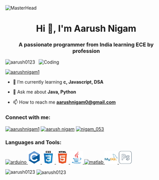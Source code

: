 ![MasterHead](https://www.uecu.ac.in/images/ECE_banner.jpg)
<h1 align="center">Hi 👋, I'm Aarush Nigam</h1>
<h3 align="center">A passionate programmer from India learning ECE by profession</h3>
<img align="right" alt="Coding" width="400" src="https://media.tenor.com/trwMzHIDQlQAAAAi/hack-hacking.gif">

<p align="left"> <img src="https://komarev.com/ghpvc/?username=aarush0123&label=Profile%20views&color=0e75b6&style=flat" alt="aarush0123" /> </p>

<p align="left"> <a href="https://twitter.com/aarushnigam1" target="blank"><img src="https://img.shields.io/twitter/follow/aarushnigam1?logo=twitter&style=for-the-badge" alt="aarushnigam1" /></a> </p>

- 🌱 I’m currently learning **c, Javascript, DSA**

- 💬 Ask me about **Java, Python**

- 📫 How to reach me **aarushnigam0@gmail.com**

<h3 align="left">Connect with me:</h3>
<p align="left">
<a href="https://twitter.com/aarushnigam1" target="blank"><img align="center" src="https://raw.githubusercontent.com/rahuldkjain/github-profile-readme-generator/master/src/images/icons/Social/twitter.svg" alt="aarushnigam1" height="30" width="40" /></a>
<a href="https://fb.com/aarush nigam" target="blank"><img align="center" src="https://raw.githubusercontent.com/rahuldkjain/github-profile-readme-generator/master/src/images/icons/Social/facebook.svg" alt="aarush nigam" height="30" width="40" /></a>
<a href="https://instagram.com/nigam_053" target="blank"><img align="center" src="https://raw.githubusercontent.com/rahuldkjain/github-profile-readme-generator/master/src/images/icons/Social/instagram.svg" alt="nigam_053" height="30" width="40" /></a>
</p>

<h3 align="left">Languages and Tools:</h3>
<p align="left"> <a href="https://www.arduino.cc/" target="_blank" rel="noreferrer"> <img src="https://cdn.worldvectorlogo.com/logos/arduino-1.svg" alt="arduino" width="40" height="40"/> </a> <a href="https://www.cprogramming.com/" target="_blank" rel="noreferrer"> <img src="https://raw.githubusercontent.com/devicons/devicon/master/icons/c/c-original.svg" alt="c" width="40" height="40"/> </a> <a href="https://www.w3schools.com/css/" target="_blank" rel="noreferrer"> <img src="https://raw.githubusercontent.com/devicons/devicon/master/icons/css3/css3-original-wordmark.svg" alt="css3" width="40" height="40"/> </a> <a href="https://www.w3.org/html/" target="_blank" rel="noreferrer"> <img src="https://raw.githubusercontent.com/devicons/devicon/master/icons/html5/html5-original-wordmark.svg" alt="html5" width="40" height="40"/> </a> <a href="https://www.java.com" target="_blank" rel="noreferrer"> <img src="https://raw.githubusercontent.com/devicons/devicon/master/icons/java/java-original.svg" alt="java" width="40" height="40"/> </a> <a href="https://www.mathworks.com/" target="_blank" rel="noreferrer"> <img src="https://upload.wikimedia.org/wikipedia/commons/2/21/Matlab_Logo.png" alt="matlab" width="40" height="40"/> </a> <a href="https://www.mysql.com/" target="_blank" rel="noreferrer"> <img src="https://raw.githubusercontent.com/devicons/devicon/master/icons/mysql/mysql-original-wordmark.svg" alt="mysql" width="40" height="40"/> </a> <a href="https://www.photoshop.com/en" target="_blank" rel="noreferrer"> <img src="https://raw.githubusercontent.com/devicons/devicon/master/icons/photoshop/photoshop-line.svg" alt="photoshop" width="40" height="40"/> </a> </p>

<p><img align="left" src="https://github-readme-stats.vercel.app/api/top-langs?username=aarush0123&show_icons=true&locale=en&layout=compact" alt="aarush0123" /></p>

<p>&nbsp;<img align="center" src="https://github-readme-stats.vercel.app/api?username=aarush0123&show_icons=true&locale=en" alt="aarush0123" /></p>

<p><img align="center" src="https://github-readme-streak-stats.herokuapp.com/?user=aarush0123&" alt="" /></p>
